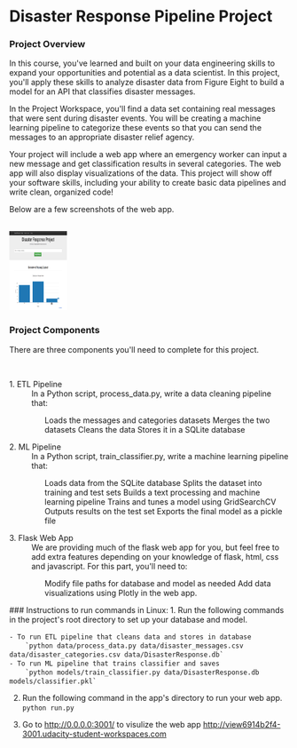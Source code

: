 # Disaster Response Pipeline Project

### Project Overview
<p>In this course, you've learned and built on your data engineering skills to expand your opportunities and potential as a data scientist. In this project, you'll apply these skills to analyze disaster data from Figure Eight to build a model for an API that classifies disaster messages.<br>

<p>In the Project Workspace, you'll find a data set containing real messages that were sent during disaster events. You will be creating a machine learning pipeline to categorize these events so that you can send the messages to an appropriate disaster relief agency.<br>

<p>Your project will include a web app where an emergency worker can input a new message and get classification results in several categories. The web app will also display visualizations of the data. This project will show off your software skills, including your ability to create basic data pipelines and write clean, organized code!<br></p>

<p>Below are a few screenshots of the web app.</p><br>
<img src="disasterapp_example.png" alt="DisasterResponseAppExample" width="104" height="142">

### Project Components
<p>There are three components you'll need to complete for this project.</p><br>
<dl>
 <dt>1. ETL Pipeline</dt>
  <dd>In a Python script, process_data.py, write a data cleaning pipeline that:
    <ul>
Loads the messages and categories datasets
Merges the two datasets
Cleans the data
Stores it in a SQLite database
    <ul>
  </dd>
<dt>2. ML Pipeline</dt>
  <dd>In a Python script, train_classifier.py, write a machine learning pipeline that:
    <ul>
Loads data from the SQLite database
Splits the dataset into training and test sets
Builds a text processing and machine learning pipeline
Trains and tunes a model using GridSearchCV
Outputs results on the test set
Exports the final model as a pickle file
   </ul>
  </dd>
<dt>3. Flask Web App</dt>
<dd>We are providing much of the flask web app for you, but feel free to add extra features depending on your knowledge of flask, html, css and javascript. For this part, you'll need to:
  <ul>
Modify file paths for database and model as needed
Add data visualizations using Plotly in the web app.
  </ul>
</dd>
</dl>
### Instructions to run commands in Linux:
1. Run the following commands in the project's root directory to set up your database and model.

    - To run ETL pipeline that cleans data and stores in database
        `python data/process_data.py data/disaster_messages.csv data/disaster_categories.csv data/DisasterResponse.db`
    - To run ML pipeline that trains classifier and saves
        `python models/train_classifier.py data/DisasterResponse.db models/classifier.pkl`

2. Run the following command in the app's directory to run your web app.
    `python run.py`

3. Go to http://0.0.0.0:3001/ to visulize the web app
http://view6914b2f4-3001.udacity-student-workspaces.com

